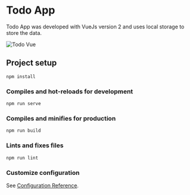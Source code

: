 # Todo App
Todo App was developed with VueJs version 2 and uses local storage to store the data.

![Todo Vue](https://github.com/irvanalfaridzi/todo-app-vue2/assets/44092368/eb90f63a-f867-40ea-9f11-bb208d0d0542)


## Project setup
```
npm install
```

### Compiles and hot-reloads for development
```
npm run serve
```

### Compiles and minifies for production
```
npm run build
```

### Lints and fixes files
```
npm run lint
```

### Customize configuration
See [Configuration Reference](https://cli.vuejs.org/config/).
